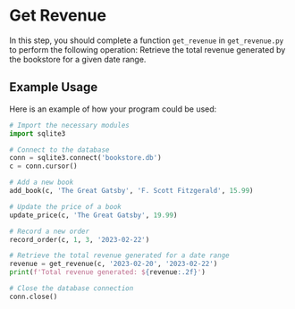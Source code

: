 # Get Revenue

In this step, you should complete a function `get_revenue` in `get_revenue.py` to perform the following operation: Retrieve the total revenue generated by the bookstore for a given date range.

## Example Usage

Here is an example of how your program could be used:

```python
# Import the necessary modules
import sqlite3

# Connect to the database
conn = sqlite3.connect('bookstore.db')
c = conn.cursor()

# Add a new book
add_book(c, 'The Great Gatsby', 'F. Scott Fitzgerald', 15.99)

# Update the price of a book
update_price(c, 'The Great Gatsby', 19.99)

# Record a new order
record_order(c, 1, 3, '2023-02-22')

# Retrieve the total revenue generated for a date range
revenue = get_revenue(c, '2023-02-20', '2023-02-22')
print(f'Total revenue generated: ${revenue:.2f}')

# Close the database connection
conn.close()
```

